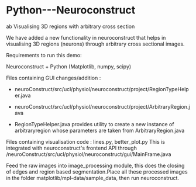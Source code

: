 # Python---Neuroconstruct
ab
Visualising 3D regions with arbitrary cross section

We have added a new functionality in neuroconstruct that helps in visualising 3D regions (neurons) through arbitrary cross sectional images.

Requirements to run this demo:

Neuroconstruct + Python (Matplotlib, numpy, scipy)

Files containing GUI changes/addition : 

 - neuroConstruct/src/ucl/physiol/neuroconstruct/project/RegionTypeHelper.java

 - neuroConstruct/src/ucl/physiol/neuroconstruct/project/ArbitraryRegion.java

 - RegionTypeHelper.java provides utility to create a new instance of arbitraryregion whose parameters are taken from ArbitraryRegion.java


Files containing visualisation code : lines.py, better_plot.py
This is integrated with neuroconstruct's frontend API through  /neuroConstruct/src/ucl/physiol/neuroconstruct/gui/MainFrame.java 


Feed the raw images into image_processing module, this does the closing of edges and region based segmentation.Place all these processed images in the folder matplotlib/mpl-data/sample_data, then run neuroconstruct.
